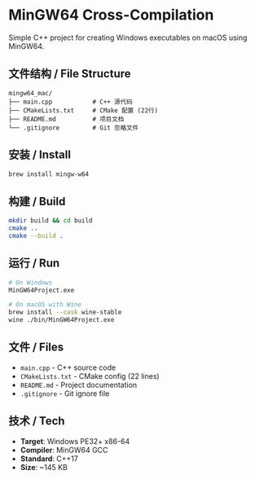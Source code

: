 # MinGW64 Cross-Compilation

Simple C++ project for creating Windows executables on macOS using MinGW64.

## 文件结构 / File Structure

```
mingw64_mac/
├── main.cpp           # C++ 源代码
├── CMakeLists.txt     # CMake 配置 (22行)
├── README.md          # 项目文档
└── .gitignore         # Git 忽略文件
```

## 安装 / Install

```bash
brew install mingw-w64
```

## 构建 / Build

```bash
mkdir build && cd build
cmake ..
cmake --build .
```

## 运行 / Run

```bash
# On Windows
MinGW64Project.exe

# On macOS with Wine
brew install --cask wine-stable
wine ./bin/MinGW64Project.exe
```

## 文件 / Files

- `main.cpp` - C++ source code
- `CMakeLists.txt` - CMake config (22 lines)
- `README.md` - Project documentation
- `.gitignore` - Git ignore file

## 技术 / Tech

- **Target**: Windows PE32+ x86-64
- **Compiler**: MinGW64 GCC
- **Standard**: C++17
- **Size**: ~145 KB
